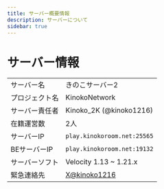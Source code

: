 ```yaml
---
title: サーバー概要情報
description: サーバーについて
sidebar: true
---
```

# サーバー情報
|                   |                         |
| :---------------- | :---------------------- |
| サーバー名         | きのこサーバー2           |
| プロジェクト名     | KinokoNetwork            |
| サーバー責任者     | Kinoko_2K (@kinoko1216)  |
| 在籍運営数         | 2人                      |
| サーバーIP         | `play.kinokoroom.net:25565`  |
| BEサーバーIP       | `play.kinokoroom.net:19132`  |
| サーバーソフト      | Velocity 1.13 ~ 1.21.x |
| 緊急連絡先         | [X@kinoko1216](https://x.com/kinoko1216) |
